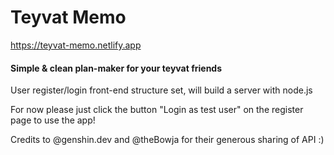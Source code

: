 # Teyvat Memo

https://teyvat-memo.netlify.app

#### Simple & clean plan-maker for your teyvat friends

User register/login front-end structure set, will build a server with node.js

For now please just click the button "Login as test user" on the register page to use the app!

Credits to @genshin.dev and @theBowja for their generous sharing of API :)
